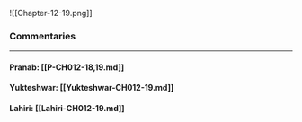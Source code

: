 ![[Chapter-12-19.png]]

### Commentaries

---

#### Pranab: [[P-CH012-18,19.md]]

#### Yukteshwar: [[Yukteshwar-CH012-19.md]]

#### Lahiri: [[Lahiri-CH012-19.md]]
